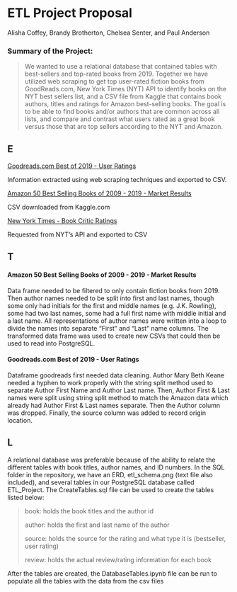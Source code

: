 # ETL Project Proposal
Alisha Coffey, Brandy Brotherton, Chelsea Senter, and Paul Anderson <p><p>

### Summary of the Project:
> We wanted to use a relational database that contained tables with best-sellers and top-rated books from 2019. Together we have utilized web scraping to get top user-rated fiction books from GoodReads.com, New York Times (NYT) API to identify books on the NYT best sellers list, and a CSV file from Kaggle that contains book authors, titles and ratings for Amazon best-selling books. The goal is to be able to find books and/or authors that are common across all lists, and compare and contrast what users rated as a great book versus those that are top sellers according to the NYT and Amazon. 


## E
[Goodreads.com Best of 2019 - User Ratings](https://www.goodreads.com/choiceawards/best-fiction-books-2019) <p>
Information extracted using web scraping techniques and exported to CSV. <p>
[Amazon 50 Best Selling Books of 2009 - 2019 - Market Results](https://www.kaggle.com/sootersaalu/amazon-top-50-bestselling-books-2009-2019) <p>
CSV downloaded from Kaggle.com  <p>
[New York Times - Book Critic Ratings](https://developer.nytimes.com/docs/books-product/1/routes/reviews.json/get) <p>
Requested from NYT’s API and exported to CSV <p>


## T
#### Amazon 50 Best Selling Books of 2009 - 2019 - Market Results
Data frame needed to be filtered to only contain fiction books from 2019. Then author names needed to be split into first and last names, though some only had initials for the first and middle names (e.g. J.K. Rowling), some had two last names, some had a full first name with middle initial and a last name. All representations of author names were written into a loop to divide the names into separate “First” and “Last” name columns. The transformed data frame was used to create new CSVs that could then be used to read into PostgreSQL.

#### Goodreads.com Best of 2019 - User Ratings
Dataframe goodreads first needed data cleaning. Author Mary Beth Keane needed a hyphen to work properly with the string split method used to separate Author First Name and Author Last name. Then, Author First & Last names were split using string split method to match the Amazon data which already had Author First & Last names separate. Then the Author column was dropped. Finally, the source column was added to record origin location.


## L

A relational database was preferable because of the ability to relate the different tables with book titles, author names, and ID numbers. In the SQL folder in the repository, we have an ERD, etl_schema.png (text file also included), and several tables in our PostgreSQL database called ETL_Project.  The CreateTables.sql file can be used to create the tables listed below: <p> <p>
 
> book: holds the book titles and the author id <p>
> author: holds the first and last name of the author <p>
> source: holds the source for the rating and what type it is (bestseller, user rating) <p>
> review: holds the actual review/rating information for each book <p>

After the tables are created, the DatabaseTables.ipynb file can be run to populate all the tables with the data from the csv files <p>
